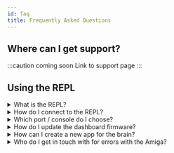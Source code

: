 ```yaml
---
id: faq
title: Frequently Asked Questions
---
```


## Where can I get support?

:::caution coming soon
Link to support page
:::


## Using the REPL

<details>
  <summary>What is the REPL?</summary>
  <div>
    The REPL is the "Read-Evaluate-Print-Loop", an interactive terminal for running CircuitPython commands directly on the microcontroller.
    <br/><br/>
    Some basics:
    <br/>
    - You can interrupt the running code with <code>ctrl+C</code>
    <br/>
    - You can enter CircuitPython commands (or paste them with a right click) following the <code>>>></code> and run them with <code>Enter</code>
    <br/>
    - You can restart the previously running application with <code>ctrl+D</code>
    <br/>
    - You can find more details at: <a href="https://learn.adafruit.com/welcome-to-circuitpython/the-repl">Adafruit "The REPL"</a>.
    </div>
</details>

<details>
  <summary>How do I connect to the REPL?</summary>
  <div>
    <div>
    There are multiple methods for connecting to the serial console of your microcontrollers (dashboard, pendant, MCU kit, etc.).
    <br/><br/>
    The Advanced serial console is recommended, but Mu is easier to get started with and has some useful added-on functionality (like a plotter for printed tuples).
    <br/><br/>
    The pendant, and other simple microcontrollers, will show up as a single serial port.
    The dashboard will show up as two ports, one for the console and one for data transfer.
    The first port should be the console you want to connect to for stopping the program, running commands in the REPL, etc.
    </div>
    <br/>
    <details>
      <summary>Advanced serial console</summary>
      <div>
        <details>
        <summary>Windows</summary>
        <div>
            See the adafruit docs for getting started with PuTTY: <a href="https://learn.adafruit.com/welcome-to-circuitpython/advanced-serial-console-on-windows">Windows serial console</a>.
        </div>
        </details>
        <details>
        <summary>Linux</summary>
        <div>
            See the adafruit docs for getting started with 'screen' in your terminal: <a href="https://learn.adafruit.com/welcome-to-circuitpython/advanced-serial-console-on-linux">Linux serial console</a>.
        </div>
        </details>
        <details>
        <summary>Mac</summary>
        <div>
            See the adafruit docs for getting started with 'screen' in your terminal: <a href="https://learn.adafruit.com/welcome-to-circuitpython/advanced-serial-console-on-mac-and-linux">Mac serial console</a>.
            <br/><br/>
            TIP: Use autocomplete to get the correct usb modem <code>.../tty.usb[tab_for_autocomplete]</code>
        </div>
        </details>
      </div>
    </details>
    <details>
      <summary>Mu</summary>
      <div>
        Mu is the recommended starter serial console program by adafruit on their  <a href="https://learn.adafruit.com/welcome-to-circuitpython/kattni-connecting-to-the-serial-console">CircuitPython serial console page</a>.
        Mu has a built in plotter for tuples printed to the serial console (print statements in the python code on your microcontroller), which can be convenient for debugging.
        <br/>
        <br/>
        However, we've found that Mu can be a little unstable, freezes occasionally, and lacks some useful advanced functionality.
        So we'd recommend checking out their links for the advanced serial consoles for most purposes.
      </div>
    </details>
  </div>
</details>


<details>
  <summary>Which port / console do I choose?</summary>
  <div>
    As described in the Adafruit advanced serial console links,
    you can query the devices on Linux & Mac with:<br/><code>ls /dev/ttyACM*</code> or find the Windows <code>COM</code> port in the Device Manager.
    <br/><br/>
    - The pendant, and other simple microcontrollers, will show up as a single serial port.
    <br/>
    - The dashboard will show up as two ports, one for the console and one for data transfer.
    The first port should be the console you want to connect to for stopping the program, running commands in the REPL, etc.
    <br/>
    <br/>
    Keep in mind that the ports will increment as you connect multiple devices.
  </div>
</details>

<details>
  <summary>How do I update the dashboard firmware?</summary>
  <div>
     All latest updates are available online with detailed instructions that will take you step by step to a successful update.
    <br/><br/>
    - You can find more details at: <a href="https://amiga.farm-ng.com/docs/dashboard/dashboard-fw#wired-updates">Dashboard Firmware Updates</a>.
    </div>
</details>

<details>
  <summary>How can I create a new app for the brain?</summary>
  <div>
     Custom applications can be created on the brain from anywhere. We have a detailed tutorial on creating your first custom app on your Amiga.
    <br/><br/>
    - You can find more details at: <a href="https://amiga.farm-ng.com/docs/brain/brain-apps">Developing Custom Applications</a>.
    </div>
</details>

<details>
  <summary>Who do I get in touch with for errors with the Amiga?</summary>
  <div>
  To ensure we are continuous improving the Amiga, we have made it easy for you to submit any bug reports you may be having via the farm-ng-amiga Github.
    <br/><br/>
    - You can find more details at: <a href="https://github.com/farm-ng/farm-ng-amiga/issues/new/choose">Create a Bug Report</a>.
    </div>
</details>

